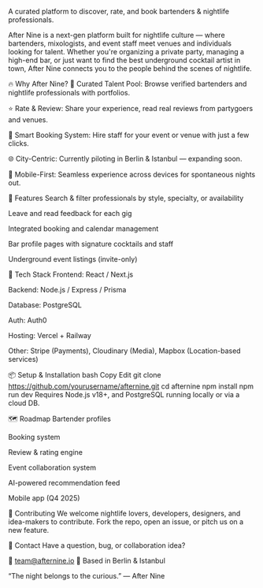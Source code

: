 A curated platform to discover, rate, and book bartenders & nightlife professionals.

After Nine is a next-gen platform built for nightlife culture — where bartenders, mixologists, and event staff meet venues and individuals looking for talent. Whether you're organizing a private party, managing a high-end bar, or just want to find the best underground cocktail artist in town, After Nine connects you to the people behind the scenes of nightlife.

🔥 Why After Nine?
🥂 Curated Talent Pool: Browse verified bartenders and nightlife professionals with portfolios.

⭐️ Rate & Review: Share your experience, read real reviews from partygoers and venues.

📅 Smart Booking System: Hire staff for your event or venue with just a few clicks.

🌐 City-Centric: Currently piloting in Berlin & Istanbul — expanding soon.

📲 Mobile-First: Seamless experience across devices for spontaneous nights out.

🚀 Features
Search & filter professionals by style, specialty, or availability

Leave and read feedback for each gig

Integrated booking and calendar management

Bar profile pages with signature cocktails and staff

Underground event listings (invite-only)

🧱 Tech Stack
Frontend: React / Next.js

Backend: Node.js / Express / Prisma

Database: PostgreSQL

Auth: Auth0

Hosting: Vercel + Railway

Other: Stripe (Payments), Cloudinary (Media), Mapbox (Location-based services)

📦 Setup & Installation
bash
Copy
Edit
git clone https://github.com/yourusername/afternine.git
cd afternine
npm install
npm run dev
Requires Node.js v18+, and PostgreSQL running locally or via a cloud DB.

🗺 Roadmap
 Bartender profiles

 Booking system

 Review & rating engine

 Event collaboration system

 AI-powered recommendation feed

 Mobile app (Q4 2025)

🤝 Contributing
We welcome nightlife lovers, developers, designers, and idea-makers to contribute. Fork the repo, open an issue, or pitch us on a new feature.

💌 Contact
Have a question, bug, or collaboration idea?

📧 team@afternine.io
📍 Based in Berlin & Istanbul

“The night belongs to the curious.” — After Nine